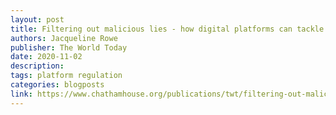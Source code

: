 ```yaml
---
layout: post
title: Filtering out malicious lies - how digital platforms can tackle disinformation
authors: Jacqueline Rowe
publisher: The World Today
date: 2020-11-02
description: 
tags: platform regulation
categories: blogposts
link: https://www.chathamhouse.org/publications/twt/filtering-out-malicious-lies
---
```

